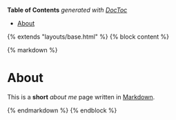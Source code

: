 <!-- START doctoc generated TOC please keep comment here to allow auto update -->
<!-- DON'T EDIT THIS SECTION, INSTEAD RE-RUN doctoc TO UPDATE -->
**Table of Contents**  *generated with [DocToc](https://github.com/thlorenz/doctoc)*

- [About](#about)

<!-- END doctoc generated TOC please keep comment here to allow auto update -->

{% extends "layouts/base.html" %}
{% block content %}

{% markdown %}
# About

This is a **short** _about me_ page written in [Markdown][1].

[1]: https://en.wikipedia.org/wiki/Markdown

{% endmarkdown %}
{% endblock %}
